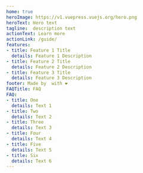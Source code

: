 ```yaml
---
home: true
heroImage: https://v1.vuepress.vuejs.org/hero.png
heroText: Hero text
tagline:  description text
actionText: Learn more
actionLink: /guide/
features:
- title: Feature 1 Title
  details: Feature 1 Description
- title: Feature 2 Title
  details: Feature 2 Description
- title: Feature 3 Title
  details: Feature 3 Description
footer: Made by  with ❤️
FAQTitle: FAQ
FAQ:
- title: One
  details: Text 1
- title: Two
  details: Text 2
- title: Three
  details: Text 3
- title: Four
  details: Text 4
- title: Five
  details: Text 5
- title: Six
  details: Text 6
---
```

